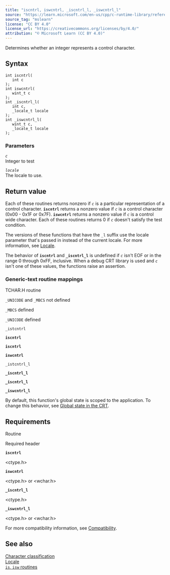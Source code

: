 ```yaml
---
title: "iscntrl, iswcntrl, _iscntrl_l, _iswcntrl_l"
source: "https://learn.microsoft.com/en-us/cpp/c-runtime-library/reference/iscntrl-iswcntrl-iscntrl-l-iswcntrl-l?view=msvc-170"
source_tag: "mslearn"
license: "CC BY 4.0"
license_url: "https://creativecommons.org/licenses/by/4.0/"
attribution: "© Microsoft Learn (CC BY 4.0)"
---
```

Determines whether an integer represents a control character.

## Syntax

```
int iscntrl(
   int c
);
int iswcntrl(
   wint_t c
);
int _iscntrl_l(
   int c,
   _locale_t locale
);
int _iswcntrl_l(
   wint_t c,
   _locale_t locale
);
```

### Parameters

_`c`_  
Integer to test

_`locale`_  
The locale to use.

## Return value

Each of these routines returns nonzero if _`c`_ is a particular representation of a control character. **`iscntrl`** returns a nonzero value if _`c`_ is a control character (0x00 - 0x1F or 0x7F). **`iswcntrl`** returns a nonzero value if _`c`_ is a control wide character. Each of these routines returns 0 if _`c`_ doesn't satisfy the test condition.

The versions of these functions that have the `_l` suffix use the locale parameter that's passed in instead of the current locale. For more information, see [Locale](https://learn.microsoft.com/en-us/cpp/c-runtime-library/locale?view=msvc-170).

The behavior of **`iscntrl`** and **`_iscntrl_l`** is undefined if _`c`_ isn't EOF or in the range 0 through 0xFF, inclusive. When a debug CRT library is used and _`c`_ isn't one of these values, the functions raise an assertion.

### Generic-text routine mappings

TCHAR.H routine

`_UNICODE` and `_MBCS` not defined

`_MBCS` defined

`_UNICODE` defined

`_istcntrl`

**`iscntrl`**

**`iscntrl`**

**`iswcntrl`**

`_istcntrl_l`

**`_iscntrl_l`**

**`_iscntrl_l`**

**`_iswcntrl_l`**

By default, this function's global state is scoped to the application. To change this behavior, see [Global state in the CRT](https://learn.microsoft.com/en-us/cpp/c-runtime-library/global-state?view=msvc-170).

## Requirements

Routine

Required header

**`iscntrl`**

<ctype.h>

**`iswcntrl`**

<ctype.h> or <wchar.h>

**`_iscntrl_l`**

<ctype.h>

**`_iswcntrl_l`**

<ctype.h> or <wchar.h>

For more compatibility information, see [Compatibility](https://learn.microsoft.com/en-us/cpp/c-runtime-library/compatibility?view=msvc-170).

## See also

[Character classification](https://learn.microsoft.com/en-us/cpp/c-runtime-library/character-classification?view=msvc-170)  
[Locale](https://learn.microsoft.com/en-us/cpp/c-runtime-library/locale?view=msvc-170)  
[`is`, `isw` routines](https://learn.microsoft.com/en-us/cpp/c-runtime-library/is-isw-routines?view=msvc-170)